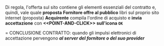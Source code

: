 Di regola, l'offerta sul sito contiene gli elementi essenziali del contratto e, quindi, vale quale **proposta**
**Fornitore offre al pubblico** libri sul proprio sito internet 
(proposta)
**Acquirente** compila l'ordine di acquisto e **invia accettazione** con **\<\<POINT-AND-CLICK\>\> sull'icona `OK`**

= CONCLUSIONE CONTRATTO: quando gli impulsi elettronici di accettazione pervengono _**al server del fornitore o del suo provider**_
